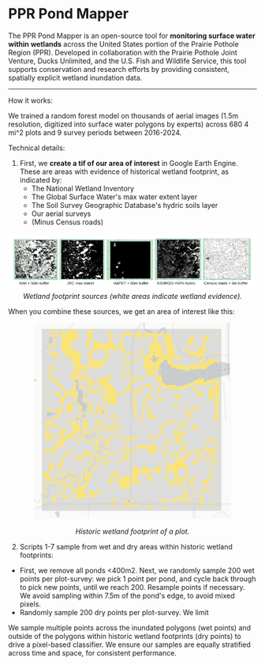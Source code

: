 # PPR Pond Mapper

The PPR Pond Mapper is an open-source tool for **monitoring surface water within wetlands** across the United States portion of the Prairie Pothole Region (PPR). Developed in collaboration with the Prairie Pothole Joint Venture, Ducks Unlimited, and the U.S. Fish and Wildlife Service, this tool supports conservation and research efforts by providing consistent, spatially explicit wetland inundation data.

----

How it works: 

We trained a random forest model on thousands of aerial images (1.5m resolution, digitized into surface water polygons by experts) across 680 4 mi^2 plots and 9 survey periods between 2016-2024. 

Technical details: 
1.  First, we **create a tif of our area of interest** in Google Earth Engine. These are areas with evidence of historical wetland footprint, as indicated by:
    * The National Wetland Inventory
    * The Global Surface Water's max water extent layer
    * The Soil Survey Geographic Database's hydric soils layer 
    * Our aerial surveys
    * (Minus Census roads)


<p align="center" style="margin-bottom: 0;">
  <img src="code/images/WetlandFootprint.png" alt="Wetland footprint sources" width="800" />
</p>
<p align="center" style="margin-top: 2px; font-style: italic; margin-bottom: 0;">
   Wetland footprint sources (white areas indicate wetland evidence).
</p>

When you combine these sources, we get an area of interest like this: 
<p align="center">
  <img src="code/images/5.dryROI.png" alt="Historic Wetland Footprint of a Plot" width="400">
</p>
<p align="center"><em>Historic wetland footprint of a plot.</em></p>

2.  Scripts 1-7 sample from wet and dry areas within historic wetland footprints:
  * First, we remove all ponds <400m2. Next, we randomly sample 200 wet points per plot-survey: we pick 1 point per pond, and cycle back through to pick new points, until we reach 200. Resample points if necessary. We avoid sampling within 7.5m of the pond's edge, to avoid mixed pixels. 
  * Randomly sample 200 dry points per plot-survey. We limit 
  


We sample multiple points across the inundated polygons (wet points) and outside of the polygons within historic wetland footprints (dry points) to drive a pixel-based classifier. We ensure our samples are equally stratified across time and space, for consistent performance.
